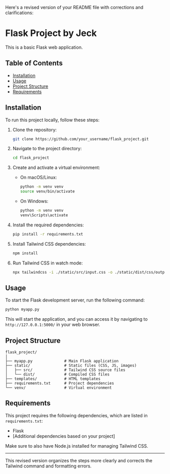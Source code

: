 Here's a revised version of your README file with corrections and clarifications:

# Flask Project by Jeck

This is a basic Flask web application.

## Table of Contents
- [Installation](#installation)
- [Usage](#usage)
- [Project Structure](#project-structure)
- [Requirements](#requirements)

## Installation

To run this project locally, follow these steps:

1. Clone the repository:
    ```bash
    git clone https://github.com/your_username/flask_project.git
    ```

2. Navigate to the project directory:
    ```bash
    cd flask_project
    ```

3. Create and activate a virtual environment:
    - On macOS/Linux:
      ```bash
      python -m venv venv
      source venv/bin/activate
      ```
    - On Windows:
      ```bash
      python -m venv venv
      venv\Scripts\activate
      ```

4. Install the required dependencies:
    ```bash
    pip install -r requirements.txt
    ```

5. Install Tailwind CSS dependencies:
    ```bash
    npm install
    ```

6. Run Tailwind CSS in watch mode:
    ```bash
    npx tailwindcss -i ./static/src/input.css -o ./static/dist/css/output.css --watch
    ```

## Usage

To start the Flask development server, run the following command:

```bash
python myapp.py
```

This will start the application, and you can access it by navigating to `http://127.0.0.1:5000/` in your web browser.

## Project Structure

```
flask_project/
│
├── myapp.py              # Main Flask application
├── static/               # Static files (CSS, JS, images)
│   ├── src/              # Tailwind CSS source files
│   └── dist/             # Compiled CSS files
├── templates/            # HTML templates
├── requirements.txt      # Project dependencies
└── venv/                 # Virtual environment
```

## Requirements

This project requires the following dependencies, which are listed in `requirements.txt`:

- Flask
- [Additional dependencies based on your project]

Make sure to also have Node.js installed for managing Tailwind CSS.

---

This revised version organizes the steps more clearly and corrects the Tailwind command and formatting errors.